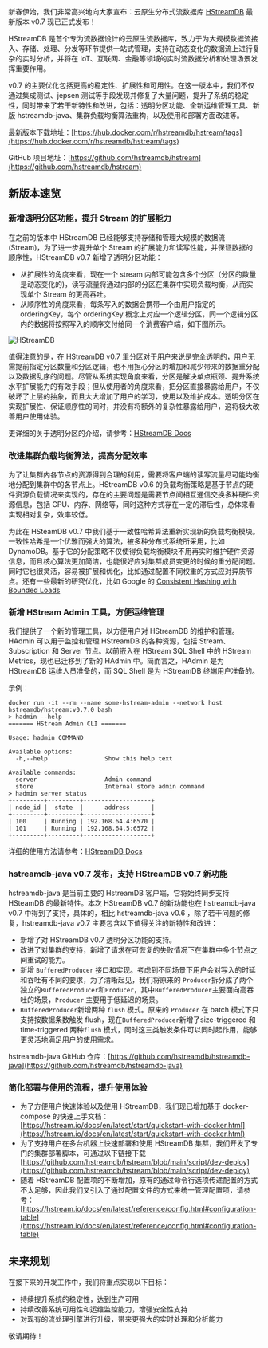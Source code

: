 新春伊始，我们非常高兴地向大家宣布：云原生分布式流数据库 [HStreamDB](https://hstream.io) 最新版本 v0.7 现已正式发布！

HStreamDB 是首个专为流数据设计的云原生流数据库，致力于为大规模数据流接入、存储、处理、分发等环节提供一站式管理，支持在动态变化的数据流上进行复杂的实时分析，并将在 IoT、互联网、金融等领域的实时流数据分析和处理场景发挥重要作用。

v0.7 的主要优化包括更高的稳定性、扩展性和可用性。在这一版本中，我们不仅通过集成测试、jepsen 测试等手段发现并修复了大量问题，提升了系统的稳定性，同时带来了若干新特性和改进，包括：透明分区功能、全新运维管理工具、新版 hstreamdb-java、集群负载均衡算法重构，以及使用和部署方面改进等。

最新版本下载地址：[https://hub.docker.com/r/hstreamdb/hstream/tags](https://hub.docker.com/r/hstreamdb/hstream/tags) 

GitHub 项目地址：[https://github.com/hstreamdb/hstream](https://github.com/hstreamdb/hstream) 

## 新版本速览

### 新增透明分区功能，提升 Stream 的扩展能力

在之前的版本中 HStreamDB 已经能够支持存储和管理大规模的数据流(Stream)，为了进一步提升单个 Stream 的扩展能力和读写性能，并保证数据的顺序性，HStreamDB v0.7 新增了透明分区功能：

- 从扩展性的角度来看，现在一个 stream 内部可能包含多个分区（分区的数量是动态变化的)，读写流量将通过内部的分区在集群中实现负载均衡，从而实现单个 Stream 的更高吞吐。
- 从顺序性的角度来看，每条写入的数据会携带一个由用户指定的 orderingKey，每个 orderingKey 概念上对应一个逻辑分区，同一个逻辑分区内的数据将按照写入的顺序交付给同一个消费客户端，如下图所示。

![HStreamDB](https://assets.emqx.com/images/dffa53e70e086e03fe2c537321eacd7f.png)

值得注意的是，在 HStreamDB v0.7 里分区对于用户来说是完全透明的，用户无需提前指定分区数量和分区逻辑，也不用担心分区的增加和减少带来的数据重分配以及数据乱序的问题。尽管从系统实现角度来看，分区是解决单点瓶颈、提升系统水平扩展能力的有效手段；但从使用者的角度来看，把分区直接暴露给用户，不仅破坏了上层的抽象，而且大大增加了用户的学习，使用以及维护成本。透明分区在实现扩展性、保证顺序性的同时，并没有将额外的复杂性暴露给用户，这将极大改善用户使用体验。

更详细的关于透明分区的介绍，请参考：[HStreamDB Docs](https://hstream.io/docs/zh/latest/concepts/transparent-sharding.html) 

### 改进集群负载均衡算法，提高分配效率

为了让集群内各节点的资源得到合理的利用，需要将客户端的读写流量尽可能均衡地分配到集群中的各节点上。HStreamDB v0.6 的负载均衡策略是基于节点的硬件资源负载情况来实现的，存在的主要问题是需要节点间相互通信交换多种硬件资源信息，包括 CPU、内存、网络等，同时这种方式存在一定的滞后性，总体来看实现相对复杂，效率较低。

为此在 HSteamDB v0.7 中我们基于一致性哈希算法重新实现新的负载均衡模块。一致性哈希是一个优雅而强大的算法，被多种分布式系统所采用，比如 DynamoDB。基于它的分配策略不仅使得负载均衡模块不用再实时维护硬件资源信息，而且核心算法更加简洁，也能很好应对集群成员变更的时候的重分配问题。同时它也很灵活，容易被扩展和优化，比如通过配置不同权重的方式应对异质节点。还有一些最新的研究优化，比如 Google 的 [Consistent Hashing with Bounded Loads](https://ai.googleblog.com/2017/04/consistent-hashing-with-bounded-loads.html)

### 新增 HStream Admin 工具，方便运维管理

我们提供了一个新的管理工具，以方便用户对 HStreamDB 的维护和管理。HAdmin 可以用于监控和管理 HStreamDB 的各种资源，包括 Stream、Subscription 和 Server 节点。以前嵌入在 HStream SQL Shell 中的 HStream Metrics，现也已迁移到了新的 HAdmin 中。简而言之，HAdmin 是为 HStreamDB 运维人员准备的，而 SQL Shell 是为 HStreamDB 终端用户准备的。

示例：

```
docker run -it --rm --name some-hstream-admin --network host hstreamdb/hstream:v0.7.0 bash
> hadmin --help
======= HStream Admin CLI =======

Usage: hadmin COMMAND

Available options:
  -h,--help                Show this help text

Available commands:
  server                   Admin command
  store                    Internal store admin command
> hadmin server status 
+---------+---------+-------------------+
| node_id |  state  |      address      |
+---------+---------+-------------------+
| 100     | Running | 192.168.64.4:6570 |
| 101     | Running | 192.168.64.5:6572 |
+---------+---------+-------------------+
```

详细的使用方法请参考：[HStreamDB Docs](https://hstream.io/docs/en/latest/admin/admin.html#server-command) 

### **hstreamdb-java v0.7 发布，支持 HStreamDB v0.7 新功能**

hstreamdb-java 是当前主要的 HstreamDB 客户端，它将始终同步支持 HSteamDB 的最新特性。本次 HStreamDB v0.7 的新功能也在 hstreamdb-java v0.7 中得到了支持，具体的，相比 hstreamdb-java v0.6 ，除了若干问题的修复，hstreamdb-java v0.7 主要包含以下值得关注的新特性和改进：

- 新增了对 HStreamDB v0.7 透明分区功能的支持。
- 改进了对集群的支持，新增了请求在可恢复的失败情况下在集群中多个节点之间重试的能力。
- 新增 `BufferedProducer` 接口和实现。考虑到不同场景下用户会对写入的时延和吞吐有不同的要求，为了清晰起见，我们将原来的 `Producer`拆分成了两个独立的`BufferedProducer`和`Producer`，其中`BufferedProducer`主要面向高吞吐的场景，`Producer` 主要用于低延迟的场景。
- `BufferedProducer`新增两种 `flush` 模式。原来的 `Producer` 在 batch 模式下只支持按数据条数触发 flush，现在`BufferedProducer`新增了size-triggered 和 time-triggered 两种`flush` 模式，同时这三类触发条件可以同时起作用，能够更灵活地满足用户的使用需求。

hstreamdb-java GitHub 仓库：[https://github.com/hstreamdb/hstreamdb-java](https://github.com/hstreamdb/hstreamdb-java) 

### 简化部署与使用的流程，提升使用体验

- 为了方便用户快速体验以及使用 HStreamDB，我们现已增加基于 docker-compose 的快速上手文档：[https://hstream.io/docs/en/latest/start/quickstart-with-docker.html](https://hstream.io/docs/en/latest/start/quickstart-with-docker.html) 
- 为了支持用户在多台机器上快速部署和使用 HStreamDB 集群，我们开发了专门的集群部署脚本，可通过以下链接下载 [https://github.com/hstreamdb/hstream/blob/main/script/dev-deploy](https://github.com/hstreamdb/hstream/blob/main/script/dev-deploy)
- 随着 HStreamDB 配置项的不断增加，原有的通过命令行选项传递配置的方式不太足够，因此我们又引入了通过配置文件的方式来统一管理配置项，请参考：[https://hstream.io/docs/en/latest/reference/config.html#configuration-table](https://hstream.io/docs/en/latest/reference/config.html#configuration-table) 

## 未来规划

在接下来的开发工作中，我们将重点实现以下目标：

- 持续提升系统的稳定性，达到生产可用
- 持续改善系统可用性和运维监控能力，增强安全性支持
- 对现有的流处理引擎进行升级，带来更强大的实时处理和分析能力

敬请期待！

